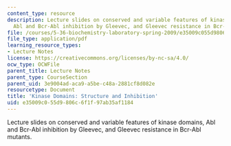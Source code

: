 ```yaml
---
content_type: resource
description: Lecture slides on conserved and variable features of kinase domains,
  Abl and Bcr-Abl inhibition by Gleevec, and Gleevec resistance in Bcr-Abl mutants.
file: /courses/5-36-biochemistry-laboratory-spring-2009/e35009c055d9806c6f1f97ab35af1184_slides4.pdf
file_type: application/pdf
learning_resource_types:
- Lecture Notes
license: https://creativecommons.org/licenses/by-nc-sa/4.0/
ocw_type: OCWFile
parent_title: Lecture Notes
parent_type: CourseSection
parent_uid: 3e9004ad-aca9-a5be-c48a-2881cf8d082e
resourcetype: Document
title: 'Kinase Domains: Structure and Inhibition'
uid: e35009c0-55d9-806c-6f1f-97ab35af1184
---
```

Lecture slides on conserved and variable features of kinase domains, Abl and Bcr-Abl inhibition by Gleevec, and Gleevec resistance in Bcr-Abl mutants.